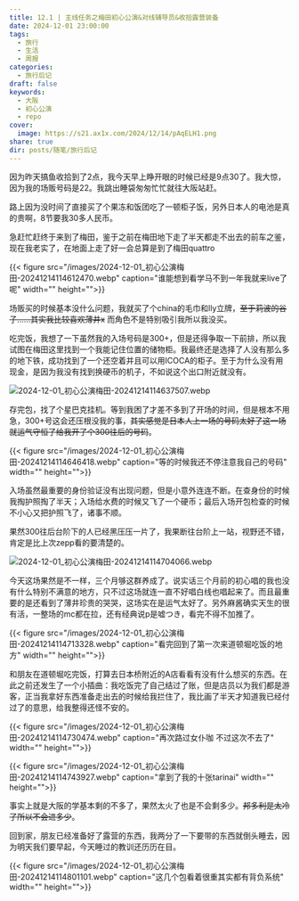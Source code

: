 ```yaml
---
title: 12.1 | 主线任务之梅田初心公演&对线辅导员&收拾露营装备
date: 2024-12-01 23:00:00
tags:
  - 旅行
  - 生活
  - 周报
categories:
  - 旅行后记
draft: false
keywords:
  - 大阪
  - 初心公演
  - repo
cover:
  image: https://s21.ax1x.com/2024/12/14/pAqELH1.png
share: true
dir: posts/随笔/旅行后记
---
```


因为昨天搞鱼收拾到了2点，我今天早上睁开眼的时候已经是9点30了。我大惊，因为我的场贩号码是22。我跳出睡袋匆匆忙忙就往大阪站赶。

路上因为没时间了直接买了个果冻和饭团吃了一顿柜子饭，另外日本人的电池是真的贵啊，8节要我30多人民币。

急赶忙赶终于来到了梅田，鉴于之前在梅田地下走了半天都走不出去的前车之鉴，现在我老实了，在地面上走了好一会总算是到了梅田quattro

{{< figure src="/images/2024-12-01_初心公演梅田-20241214114612470.webp" caption="谁能想到看学马不到一年我就来live了呢" width="" height="">}}

场贩买的时候基本没什么问题，我就买了个china的毛巾和lly立牌，~~至于莉波的谷子……其实我比较喜欢薄井x~~ 而角色不是特别吸引我所以我没买。

吃完饭，我想了一下虽然我的入场号码是300+，但是还得争取一下前排，所以我试图在梅田这里找到一个我能记住位置的储物柜。我最终还是选择了人没有那么多的地下铁，成功找到了一个还空着并且可以用ICOCA的柜子。至于为什么没有用现金，是因为我没有找到换硬币的机子，不如说这个出口附近就没有。

![2024-12-01_初心公演梅田-20241214114637507.webp](/images/2024-12-01_初心公演梅田-20241214114637507.webp)

存完包，找了个星巴克挂机。等到我困了才差不多到了开场的时间，但是根本不用急，300+号这会还压根没我的事，~~其实感觉是日本人上一场的号码太好了这一场就运气守恒了给我开了个300往后的号码~~。

{{< figure src="/images/2024-12-01_初心公演梅田-20241214114646418.webp" caption="等的时候我还不停注意我自己的号码" width="" height="">}}

入场虽然最重要的身份验证没有出现问题，但是小意外连连不断。在查身份的时候我掏护照掏了半天；入场给水费的时候又飞了一个硬币；最后入场开包检查的时候不小心又把护照飞了，诸事不顺。

果然300往后台阶下的人已经黑压压一片了，我果断往台阶上一站，视野还不错，肯定是比上次zepp看的要清楚的。

![2024-12-01_初心公演梅田-20241214114704066.webp](/images/2024-12-01_初心公演梅田-20241214114704066.webp)

今天这场果然是不一样，三个月够这群养成了。说实话三个月前的初心唱的我也没有什么特别不满意的地方，只不过这场就连一直不好唱白线也唱起来了。而且最重要的是还看到了薄井珍贵的哭哭，这场实在是运气太好了。另外麻酱确实天生的很有活，一整场的mc都在拉，还有经典说p是嘘つき，看完不得不加推了。

{{< figure src="/images/2024-12-01_初心公演梅田-20241214114713328.webp" caption="看完回到了第一次来道顿堀吃饭的地方" width="" height="">}}

和朋友在道顿堀吃完饭，打算去日本桥附近的A店看看有没有什么想买的东西。在此之前还发生了一个小插曲：我吃饭完了自己结过了账，但是店员以为我们都是游客，正当我拿好东西准备走出去的时候给我拦住了，我比画了半天才知道我已经付过了的意思，给我整得还怪不安的。

{{< figure src="/images/2024-12-01_初心公演梅田-20241214114730474.webp" caption="再次路过女仆咖 不过这次不去了" width="" height="">}}

{{< figure src="/images/2024-12-01_初心公演梅田-20241214114743927.webp" caption="拿到了我的十张tarinai" width="" height="">}}

事实上就是大阪的学基本剩的不多了，果然太火了也是不会剩多少。~~邦多利是太冷了所以不会进多少~~。

回到家，朋友已经准备好了露营的东西，我两分了一下要带的东西就倒头睡去，因为明天我们要早起，今天睡过的教训还历历在目。

{{< figure src="/images/2024-12-01_初心公演梅田-20241214114801101.webp" caption="这几个包看着很重其实都有背负系统" width="" height="">}}